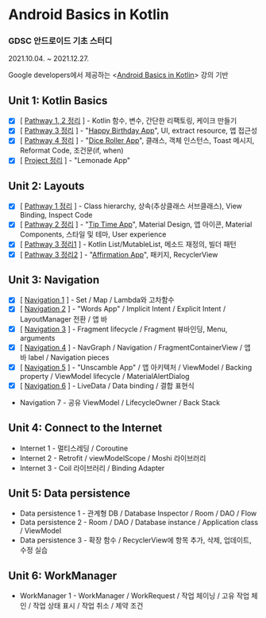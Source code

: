 # Android Basics in Kotlin

### GDSC 안드로이드 기초 스터디 

2021.10.04. ~ 2021.12.27.

Google developers에서 제공하는 \<[Android Basics in Kotlin](https://developer.android.com/courses/android-basics-kotlin/course)\> 강의 기반

## Unit 1: Kotlin Basics
- [x] [ [Pathway 1, 2 정리](https://velog.io/@emily2307/Unit-1-Kotlin-basics-1) ] - Kotlin 함수, 변수, 간단한 리팩토링, 케이크 만들기
- [x] [ [Pathway 3 정리](https://velog.io/@emily2307/Unit-1-Kotlin-basics-2) ] - "[Happy Birthday App](https://github.com/EmilyCh0/AndroidBasicsinKotlin/tree/main/Happy%20Birthday)", UI, extract resource, 앱 접근성
- [x] [ [Pathway 4 정리](https://velog.io/@emily2307/Unit-1-Kotlin-basics-3) ] - "[Dice Roller App](https://github.com/EmilyCh0/AndroidBasicsinKotlin/tree/main/Dice%20Roller)", 클래스, 객체 인스턴스, Toast 메시지, Reformat Code, 조건문(if, when)
- [x] [ [Project 정리](https://velog.io/@emily2307/Unit-1-Kotlin-basics-4) ] - "Lemonade App"

## Unit 2: Layouts
- [x] [ [Pathway 1 정리](https://velog.io/@emily2307/Unit-2-Layouts-1) ] - Class hierarchy, 상속(추상클래스 서브클래스), View Binding, Inspect Code
- [x] [ [Pathway 2 정리](https://velog.io/@emily2307/Unit-2-Layouts-2) ] - "[Tip Time App](https://github.com/EmilyCh0/AndroidBasicsinKotlin/tree/main/Tip%20Time)", Material Design, 앱 아이콘, Material Components, 스타일 및 테마, User experience 
- [x] [ [Pathway 3 정리1](https://velog.io/@emily2307/Unit-2-Layouts-3) ] - Kotlin List/MutableList, 메소드 재정의, 빌더 패턴
- [x] [ [Pathway 3 정리2](https://velog.io/@emily2307/Unit-2-Layouts-4) ] - "[Affirmation App](https://github.com/EmilyCh0/AndroidBasicsinKotlin/tree/main/Affirmation)", 패키지, RecyclerView

## Unit 3: Navigation
- [x] [ [Navigation 1](https://velog.io/@emily2307/Unit-3-Navigation-1) ] - Set / Map / Lambda와 고차함수
- [x] [ [Navigation 2](https://velog.io/@emily2307/Unit-3-Navigation-2) ] - "Words App" / Implicit Intent / Explicit Intent / LayoutManager 전환 / 앱 바
- [x] [ [Navigation 3](https://velog.io/@emily2307/Unit3-Navigation-3) ] - Fragment lifecycle / Fragment 뷰바인딩, Menu, arguments
- [x] [ [Navigation 4](https://velog.io/@emily2307/Unit-3-Navigation-4) ] - NavGraph / Navigation / FragmentContainerView / 앱 바 label / Navigation pieces
- [x] [ [Navigation 5](https://velog.io/@emily2307/Unit3-Navigation-5) ] - "Unscamble App" / 앱 아키텍처 / ViewModel / Backing property / ViewModel lifecycle / MaterialAlertDialog
- [x] [ [Navigation 6](https://velog.io/@emily2307/Unit-3-Navigation-6) ] - LiveData / Data binding / 결합 표현식
- Navigation 7 - 공유 ViewModel / LifecycleOwner / Back Stack

## Unit 4: Connect to the Internet
- Internet 1 - 멀티스레딩 / Coroutine
- Internet 2 - Retrofit / viewModelScope / Moshi 라이브러리
- Internet 3 - Coil 라이브러리 / Binding Adapter

## Unit 5: Data persistence
- Data persistence 1 - 관계형 DB / Database Inspector / Room / DAO / Flow
- Data persistence 2 - Room / DAO / Database instance / Application class / ViewModel
- Data persistence 3 - 확장 함수 / RecyclerView에 항목 추가, 삭제, 업데이트, 수정 실습

## Unit 6: WorkManager
- WorkManager 1 - WorkManager / WorkRequest / 작업 체이닝 / 고유 작업 체인 / 작업 상태 표시 / 작업 취소 / 제약 조건
